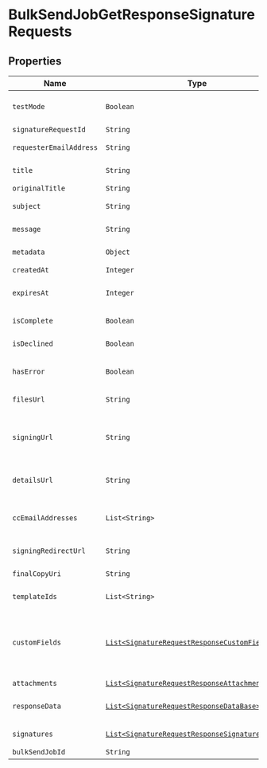 

# BulkSendJobGetResponseSignatureRequests



## Properties

Name | Type | Description | Notes
------------ | ------------- | ------------- | -------------
| `testMode` | ```Boolean``` |  Whether this is a test signature request. Test requests have no legal value. Defaults to `false`.  |  |
| `signatureRequestId` | ```String``` |  The id of the SignatureRequest.  |  |
| `requesterEmailAddress` | ```String``` |  The email address of the initiator of the SignatureRequest.  |  |
| `title` | ```String``` |  The title the specified Account uses for the SignatureRequest.  |  |
| `originalTitle` | ```String``` |  Default Label for account.  |  |
| `subject` | ```String``` |  The subject in the email that was initially sent to the signers.  |  |
| `message` | ```String``` |  The custom message in the email that was initially sent to the signers.  |  |
| `metadata` | ```Object``` |  The metadata attached to the signature request.  |  |
| `createdAt` | ```Integer``` |  Time the signature request was created.  |  |
| `expiresAt` | ```Integer``` |  The time when the signature request will expire unsigned signatures. See [Signature Request Expiration Date](https://developers.hellosign.com/docs/signature-request/expiration/) for details.  |  |
| `isComplete` | ```Boolean``` |  Whether or not the SignatureRequest has been fully executed by all signers.  |  |
| `isDeclined` | ```Boolean``` |  Whether or not the SignatureRequest has been declined by a signer.  |  |
| `hasError` | ```Boolean``` |  Whether or not an error occurred (either during the creation of the SignatureRequest or during one of the signings).  |  |
| `filesUrl` | ```String``` |  The URL where a copy of the request&#39;s documents can be downloaded.  |  |
| `signingUrl` | ```String``` |  The URL where a signer, after authenticating, can sign the documents. This should only be used by users with existing Dropbox Sign accounts as they will be required to log in before signing.  |  |
| `detailsUrl` | ```String``` |  The URL where the requester and the signers can view the current status of the SignatureRequest.  |  |
| `ccEmailAddresses` | ```List<String>``` |  A list of email addresses that were CCed on the SignatureRequest. They will receive a copy of the final PDF once all the signers have signed.  |  |
| `signingRedirectUrl` | ```String``` |  The URL you want the signer redirected to after they successfully sign.  |  |
| `finalCopyUri` | ```String``` |  The path where the completed document can be downloaded  |  |
| `templateIds` | ```List<String>``` |  Templates IDs used in this SignatureRequest (if any).  |  |
| `customFields` | [```List<SignatureRequestResponseCustomFieldBase>```](SignatureRequestResponseCustomFieldBase.md) |  An array of Custom Field objects containing the name and type of each custom field.<br><br>* Text Field uses `SignatureRequestResponseCustomFieldText`<br>* Checkbox Field uses `SignatureRequestResponseCustomFieldCheckbox`  |  |
| `attachments` | [```List<SignatureRequestResponseAttachment>```](SignatureRequestResponseAttachment.md) |  Signer attachments.  |  |
| `responseData` | [```List<SignatureRequestResponseDataBase>```](SignatureRequestResponseDataBase.md) |  An array of form field objects containing the name, value, and type of each textbox or checkmark field filled in by the signers.  |  |
| `signatures` | [```List<SignatureRequestResponseSignatures>```](SignatureRequestResponseSignatures.md) |  An array of signature objects, 1 for each signer.  |  |
| `bulkSendJobId` | ```String``` |  The id of the BulkSendJob.  |  |



